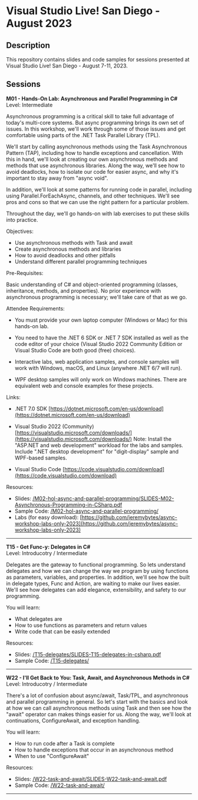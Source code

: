 # Visual Studio Live! San Diego - August 2023  

## Description  
This repository contains slides and code samples for sessions presented at Visual Studio Live! San Diego - August 7-11, 2023.  

## Sessions  

**M01 - Hands-On Lab: Asynchronous and Parallel Programming in C#**  
Level: Intermediate

Asynchronous programming is a critical skill to take full advantage of today's multi-core systems. But async programming brings its own set of issues. In this workshop, we'll work through some of those issues and get comfortable using parts of the .NET Task Parallel Library (TPL).  

We'll start by calling asynchronous methods using the Task Asynchronous Pattern (TAP), including how to handle exceptions and cancellation. With this in hand, we'll look at creating our own asynchronous methods and methods that use asynchronous libraries. Along the way, we'll see how to avoid deadlocks, how to isolate our code for easier async, and why it's important to stay away from "async void".  

In addition, we'll look at some patterns for running code in parallel, including using Parallel.ForEachAsync, channels, and other techniques. We'll see pros and cons so that we can use the right pattern for a particular problem.  

Throughout the day, we'll go hands-on with lab exercises to put these skills into practice.  

Objectives:  

* Use asynchronous methods with Task and await  
* Create asynchronous methods and libraries  
* How to avoid deadlocks and other pitfalls  
* Understand different parallel programming techniques  

Pre-Requisites:  

Basic understanding of C# and object-oriented programming (classes, inheritance, methods, and properties). No prior experience with asynchronous programming is necessary; we'll take care of that as we go.  

Attendee Requirements:

* You must provide your own laptop computer (Windows or Mac) for this hands-on lab.

* You need to have the .NET 6 SDK or .NET 7 SDK installed as well as the code editor of your choice (Visual Studio 2022 Community Edition or Visual Studio Code are both good (free) choices).

* Interactive labs, web application samples, and console samples will work with Windows, macOS, and Linux (anywhere .NET 6/7 will run).

* WPF desktop samples will only work on Windows machines. There are equivalent web and console examples for these projects.

Links:

* .NET 7.0 SDK
[https://dotnet.microsoft.com/en-us/download](https://dotnet.microsoft.com/en-us/download)

* Visual Studio 2022 (Community)
[https://visualstudio.microsoft.com/downloads/](https://visualstudio.microsoft.com/downloads/)
Note: Install the "ASP.NET and web development" workload for the labs and samples. Include ".NET desktop development" for "digit-display" sample and WPF-based samples.

* Visual Studio Code
[https://code.visualstudio.com/download](https://code.visualstudio.com/download)

Resources:  
* Slides: [/M02-hol-async-and-parallel-programming/SLIDES-M02-Asynchronous-Programming-in-CSharp.pdf](./M02-hol-async-and-parallel-programming/SLIDES-M02-Asynchronous-Programming-in-CSharp.pdf)
* Sample Code: [/M02-hol-async-and-parallel-programming/](./M02-hol-async-and-parallel-programming/)  
* Labs (for easy download): [https://github.com/jeremybytes/async-workshop-labs-only-2023](https://github.com/jeremybytes/async-workshop-labs-only-2023)

---  

**T15 - Get Func-y: Delegates in C#**  
Level: Introducotry / Intermediate  

Delegates are the gateway to functional programming. So lets understand delegates and how we can change the way we program by using functions as parameters, variables, and properties. In addition, we'll see how the built in delegate types, Func and Action, are waiting to make our lives easier. We'll see how delegates can add elegance, extensibility, and safety to our programming.  

You will learn:
* What delegates are  
* How to use functions as parameters and return values  
* Write code that can be easily extended  

Resources:  
* Slides: [/T15-delegates/SLIDES-T15-delegates-in-csharp.pdf](./T15-delegates/SLIDES-T15-delegates-in-csharp.pdf)
* Sample Code: [/T15-delegates/](./T15-delegates/)

---

**W22 - I'll Get Back to You: Task, Await, and Asynchronous Methods in C#**  
Level: Introducotry / Intermediate  

There's a lot of confusion about async/await, Task/TPL, and asynchronous and parallel programming in general. So let's start with the basics and look at how we can call asynchronous methods using Task and then see how the "await" operator can makes things easier for us. Along the way, we'll look at continuations, ConfigureAwait, and exception handling.

You will learn:  
* How to run code after a Task is complete  
* How to handle exceptions that occur in an asynchronous method  
* When to use "ConfigureAwait"    

Resources:  
* Slides: [/W22-task-and-await/SLIDES-W22-task-and-await.pdf](./W22-task-and-await/SLIDES-W22-task-and-await.pdf)
* Sample Code: [/W22-task-and-await/](./W22-task-and-await/)

---
